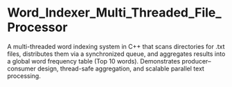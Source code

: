 # Word_Indexer_Multi_Threaded_File_Processor
A multi-threaded word indexing system in C++ that scans directories for .txt files, distributes them via a synchronized queue, and aggregates results into a global word frequency table (Top 10 words). Demonstrates producer–consumer design, thread-safe aggregation, and scalable parallel text processing.
